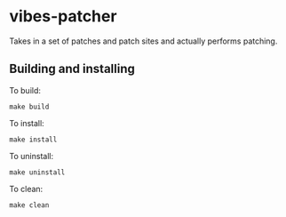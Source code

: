 # vibes-patcher

Takes in a set of patches and patch sites and actually performs patching.


## Building and installing

To build:

```
make build
```

To install:

```
make install
```

To uninstall:

```
make uninstall
```

To clean:

```
make clean
```
